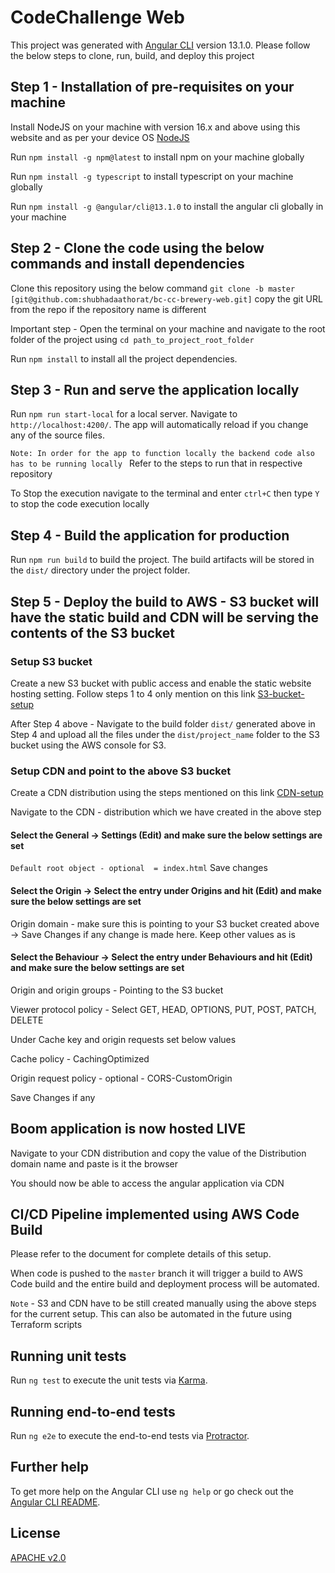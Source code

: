 # CodeChallenge Web

This project was generated with [Angular CLI](https://github.com/angular/angular-cli) version 13.1.0. Please follow the below steps to clone, run, build, and deploy this project

## Step 1 -  Installation of pre-requisites on your machine

Install NodeJS on your machine with version 16.x and above using this website and as per your device OS [NodeJS](https://nodejs.org/en/download/)

Run `npm install -g npm@latest` to install npm on your machine globally

Run `npm install -g typescript` to install typescript on your machine globally

Run `npm install -g @angular/cli@13.1.0` to install the angular cli globally in your machine
## Step 2 -  Clone the code using the below commands and install dependencies

Clone this repository using the below command `git clone -b master [git@github.com:shubhadaathorat/bc-cc-brewery-web.git]` copy the git URL from the repo if the repository name is different

Important step - Open the terminal on your machine and navigate to the root folder of the project using `cd path_to_project_root_folder`

Run `npm install` to install all the project dependencies.

## Step 3 - Run and serve the application locally

Run `npm run start-local` for a local server. Navigate to `http://localhost:4200/`. The app will automatically reload if you change any of the source files.

`Note: In order for the app to function locally the backend code also has to be running locally ` Refer to the steps to run that in respective repository

To Stop the execution navigate to the terminal and enter `ctrl+C` then type `Y` to stop the code execution locally

## Step 4 - Build the application for production

Run `npm run build` to build the project. The build artifacts will be stored in the `dist/` directory under the project folder.

## Step 5 - Deploy the build to AWS - S3 bucket will have the static build and CDN will be serving the contents of the S3 bucket

### Setup S3 bucket

Create a new S3 bucket with public access and enable the static website hosting setting. Follow steps 1 to 4 only mention on this link [S3-bucket-setup](https://docs.aws.amazon.com/AmazonS3/latest/userguide/HostingWebsiteOnS3Setup.html)

After Step 4 above - Navigate to the build folder `dist/` generated above in Step 4 and upload all the files under the `dist/project_name` folder to the S3 bucket using the AWS console for S3.

### Setup CDN and point to the above S3 bucket

Create a CDN distribution using the steps mentioned on this link [CDN-setup](https://docs.aws.amazon.com/AmazonCloudFront/latest/DeveloperGuide/distribution-web-creating-console.html)

Navigate to the CDN - distribution which we have created in the above step 

#### Select the General -> Settings (Edit) and make sure the below settings are set

`Default root object - optional  = index.html` Save changes

#### Select the Origin -> Select the entry under Origins and hit (Edit) and make sure the below settings are set

Origin domain - make sure this is pointing to your S3 bucket created above -> Save Changes if any change is made here. Keep other values as is

#### Select the Behaviour -> Select the entry under Behaviours and hit (Edit) and make sure the below settings are set


Origin and origin groups - Pointing to the S3 bucket 

Viewer protocol policy - Select GET, HEAD, OPTIONS, PUT, POST, PATCH, DELETE

Under Cache key and origin requests set below values

Cache policy - CachingOptimized

Origin request policy - optional  - CORS-CustomOrigin

Save Changes if any

## Boom application is now hosted LIVE

Navigate to your CDN distribution and copy the value of the Distribution domain name and paste is it the browser

You should now be able to access the angular application via CDN

## CI/CD Pipeline implemented using AWS Code Build

Please refer to the document for complete details of this setup.

When code is pushed to the `master` branch it will trigger a build to AWS Code build and the entire build and deployment process will be automated.

`Note` - S3 and CDN have to be still created manually using the above steps for the current setup. This can also be automated in the future using Terraform scripts
## Running unit tests

Run `ng test` to execute the unit tests via [Karma](https://karma-runner.github.io).

## Running end-to-end tests

Run `ng e2e` to execute the end-to-end tests via [Protractor](http://www.protractortest.org/).

## Further help

To get more help on the Angular CLI use `ng help` or go check out the [Angular CLI README](https://github.com/angular/angular-cli/blob/master/README.md).


## License

[APACHE v2.0](https://www.apache.org/licenses/LICENSE-2.0)
